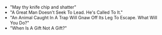 - "May thy knife chip and shatter"
- "A Great Man Doesn't Seek To Lead. He's Called To It."
- "An Animal Caught In A Trap Will Gnaw Off Its Leg To Escape. What Will You Do?"
- "When Is A Gift Not A Gift?"
